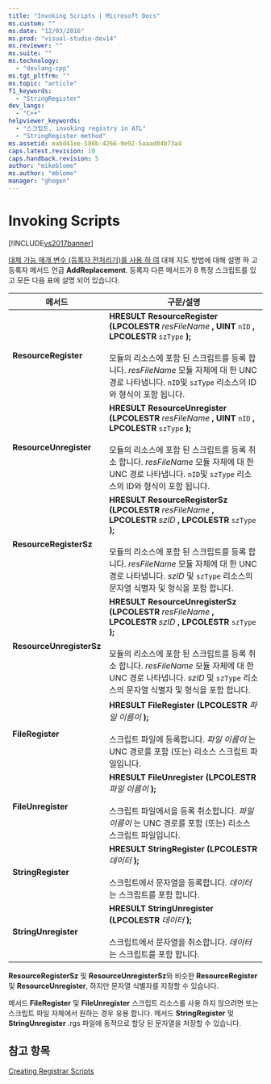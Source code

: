 ```yaml
---
title: "Invoking Scripts | Microsoft Docs"
ms.custom: ""
ms.date: "12/03/2016"
ms.prod: "visual-studio-dev14"
ms.reviewer: ""
ms.suite: ""
ms.technology: 
  - "devlang-cpp"
ms.tgt_pltfrm: ""
ms.topic: "article"
f1_keywords: 
  - "StringRegister"
dev_langs: 
  - "C++"
helpviewer_keywords: 
  - "스크립트, invoking registry in ATL"
  - "StringRegister method"
ms.assetid: eabd41ee-586b-4266-9e92-5aaad04b73a4
caps.latest.revision: 10
caps.handback.revision: 5
author: "mikeblome"
ms.author: "mblome"
manager: "ghogen"
---
```

# Invoking Scripts
[!INCLUDE[vs2017banner](../assembler/inline/includes/vs2017banner.md)]

[대체 가능 매개 변수 \(등록자 전처리기\)를 사용 하 여](../atl/using-replaceable-parameters-the-registrar-s-preprocessor.md) 대체 지도 방법에 대해 설명 하 고 등록자 메서드 언급  **AddReplacement**.  등록자 다른 메서드가 8 특정 스크립트를 있고 모든 다음 표에 설명 되어 있습니다.  
  
|메서드|구문\/설명|  
|---------|------------|  
|**ResourceRegister**|**HRESULT ResourceRegister \(LPCOLESTR**  *resFileName* **, UINT**  `nID` **, LPCOLESTR**  `szType` **\);**<br /><br /> 모듈의 리소스에 포함 된 스크립트를 등록 합니다.  *resFileName* 모듈 자체에 대 한 UNC 경로 나타냅니다.  `nID`및 `szType` 리소스의 ID와 형식이 포함 됩니다.|  
|**ResourceUnregister**|**HRESULT ResourceUnregister \(LPCOLESTR**  *resFileName* **, UINT**  `nID` **, LPCOLESTR**  `szType` **\);**<br /><br /> 모듈의 리소스에 포함 된 스크립트를 등록 취소 합니다.  *resFileName* 모듈 자체에 대 한 UNC 경로 나타냅니다.  `nID`및 `szType` 리소스의 ID와 형식이 포함 됩니다.|  
|**ResourceRegisterSz**|**HRESULT ResourceRegisterSz \(LPCOLESTR**  *resFileName* **, LPCOLESTR**  *szID* **, LPCOLESTR**  `szType` **\);**<br /><br /> 모듈의 리소스에 포함 된 스크립트를 등록 합니다.  *resFileName* 모듈 자체에 대 한 UNC 경로 나타냅니다.  *szID* 및 `szType` 리소스의 문자열 식별자 및 형식을 포함 합니다.|  
|**ResourceUnregisterSz**|**HRESULT ResourceUnregisterSz \(LPCOLESTR**  *resFileName* **, LPCOLESTR**  *szID* **, LPCOLESTR**  `szType` **\);**<br /><br /> 모듈의 리소스에 포함 된 스크립트를 등록 취소 합니다.  *resFileName* 모듈 자체에 대 한 UNC 경로 나타냅니다.  *szID* 및 `szType` 리소스의 문자열 식별자 및 형식을 포함 합니다.|  
|**FileRegister**|**HRESULT FileRegister \(LPCOLESTR**  *파일 이름이*  **\);**<br /><br /> 스크립트 파일에 등록합니다.  *파일 이름이*  는 UNC 경로를 포함 \(또는\) 리소스 스크립트 파일입니다.|  
|**FileUnregister**|**HRESULT FileUnregister \(LPCOLESTR**  *파일 이름이*  **\);**<br /><br /> 스크립트 파일에서을 등록 취소합니다.  *파일 이름이*  는 UNC 경로를 포함 \(또는\) 리소스 스크립트 파일입니다.|  
|**StringRegister**|**HRESULT StringRegister \(LPCOLESTR**  *데이터*  **\);**<br /><br /> 스크립트에서 문자열을 등록합니다.  *데이터*  는 스크립트를 포함 합니다.|  
|**StringUnregister**|**HRESULT StringUnregister \(LPCOLESTR**  *데이터*  **\);**<br /><br /> 스크립트에서 문자열을 취소합니다.  *데이터*  는 스크립트를 포함 합니다.|  
  
 **ResourceRegisterSz** 및  **ResourceUnregisterSz**와 비슷한  **ResourceRegister** 및  **ResourceUnregister**, 하지만 문자열 식별자를 지정할 수 있습니다.  
  
 메서드  **FileRegister** 및  **FileUnregister** 스크립트 리소스를 사용 하지 않으려면 또는 스크립트 파일 자체에서 원하는 경우 유용 합니다.  메서드  **StringRegister** 및  **StringUnregister** .rgs 파일에 동적으로 할당 된 문자열을 저장할 수 있습니다.  
  
## 참고 항목  
 [Creating Registrar Scripts](../atl/creating-registrar-scripts.md)